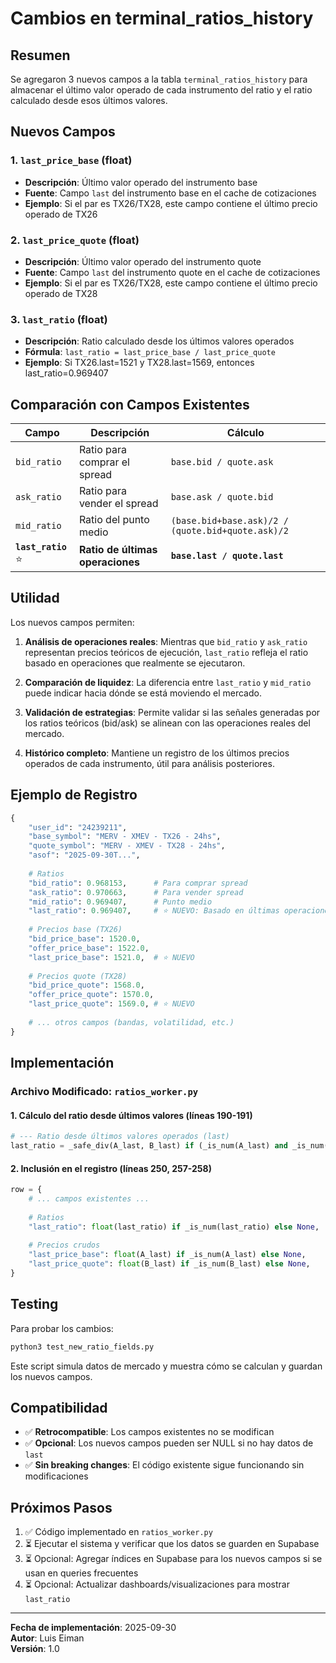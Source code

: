 # Cambios en terminal_ratios_history

## Resumen
Se agregaron 3 nuevos campos a la tabla `terminal_ratios_history` para almacenar el último valor operado de cada instrumento del ratio y el ratio calculado desde esos últimos valores.

## Nuevos Campos

### 1. `last_price_base` (float)
- **Descripción**: Último valor operado del instrumento base
- **Fuente**: Campo `last` del instrumento base en el cache de cotizaciones
- **Ejemplo**: Si el par es TX26/TX28, este campo contiene el último precio operado de TX26

### 2. `last_price_quote` (float)
- **Descripción**: Último valor operado del instrumento quote
- **Fuente**: Campo `last` del instrumento quote en el cache de cotizaciones
- **Ejemplo**: Si el par es TX26/TX28, este campo contiene el último precio operado de TX28

### 3. `last_ratio` (float)
- **Descripción**: Ratio calculado desde los últimos valores operados
- **Fórmula**: `last_ratio = last_price_base / last_price_quote`
- **Ejemplo**: Si TX26.last=1521 y TX28.last=1569, entonces last_ratio=0.969407

## Comparación con Campos Existentes

| Campo | Descripción | Cálculo |
|-------|-------------|---------|
| `bid_ratio` | Ratio para comprar el spread | `base.bid / quote.ask` |
| `ask_ratio` | Ratio para vender el spread | `base.ask / quote.bid` |
| `mid_ratio` | Ratio del punto medio | `(base.bid+base.ask)/2 / (quote.bid+quote.ask)/2` |
| **`last_ratio`** ⭐ | **Ratio de últimas operaciones** | **`base.last / quote.last`** |

## Utilidad

Los nuevos campos permiten:

1. **Análisis de operaciones reales**: Mientras que `bid_ratio` y `ask_ratio` representan precios teóricos de ejecución, `last_ratio` refleja el ratio basado en operaciones que realmente se ejecutaron.

2. **Comparación de liquidez**: La diferencia entre `last_ratio` y `mid_ratio` puede indicar hacia dónde se está moviendo el mercado.

3. **Validación de estrategias**: Permite validar si las señales generadas por los ratios teóricos (bid/ask) se alinean con las operaciones reales del mercado.

4. **Histórico completo**: Mantiene un registro de los últimos precios operados de cada instrumento, útil para análisis posteriores.

## Ejemplo de Registro

```python
{
    "user_id": "24239211",
    "base_symbol": "MERV - XMEV - TX26 - 24hs",
    "quote_symbol": "MERV - XMEV - TX28 - 24hs",
    "asof": "2025-09-30T...",
    
    # Ratios
    "bid_ratio": 0.968153,      # Para comprar spread
    "ask_ratio": 0.970663,      # Para vender spread
    "mid_ratio": 0.969407,      # Punto medio
    "last_ratio": 0.969407,     # ⭐ NUEVO: Basado en últimas operaciones
    
    # Precios base (TX26)
    "bid_price_base": 1520.0,
    "offer_price_base": 1522.0,
    "last_price_base": 1521.0,  # ⭐ NUEVO
    
    # Precios quote (TX28)
    "bid_price_quote": 1568.0,
    "offer_price_quote": 1570.0,
    "last_price_quote": 1569.0, # ⭐ NUEVO
    
    # ... otros campos (bandas, volatilidad, etc.)
}
```

## Implementación

### Archivo Modificado: `ratios_worker.py`

#### 1. Cálculo del ratio desde últimos valores (líneas 190-191)
```python
# --- Ratio desde últimos valores operados (last)
last_ratio = _safe_div(A_last, B_last) if (_is_num(A_last) and _is_num(B_last)) else None
```

#### 2. Inclusión en el registro (líneas 250, 257-258)
```python
row = {
    # ... campos existentes ...
    
    # Ratios
    "last_ratio": float(last_ratio) if _is_num(last_ratio) else None,  # NUEVO
    
    # Precios crudos
    "last_price_base": float(A_last) if _is_num(A_last) else None,     # NUEVO
    "last_price_quote": float(B_last) if _is_num(B_last) else None,    # NUEVO
}
```

## Testing

Para probar los cambios:

```bash
python3 test_new_ratio_fields.py
```

Este script simula datos de mercado y muestra cómo se calculan y guardan los nuevos campos.

## Compatibilidad

- ✅ **Retrocompatible**: Los campos existentes no se modifican
- ✅ **Opcional**: Los nuevos campos pueden ser NULL si no hay datos de `last`
- ✅ **Sin breaking changes**: El código existente sigue funcionando sin modificaciones

## Próximos Pasos

1. ✅ Código implementado en `ratios_worker.py`
2. ⏳ Ejecutar el sistema y verificar que los datos se guarden en Supabase
3. ⏳ Opcional: Agregar índices en Supabase para los nuevos campos si se usan en queries frecuentes
4. ⏳ Opcional: Actualizar dashboards/visualizaciones para mostrar `last_ratio`

---

**Fecha de implementación**: 2025-09-30  
**Autor**: Luis Eiman  
**Versión**: 1.0


